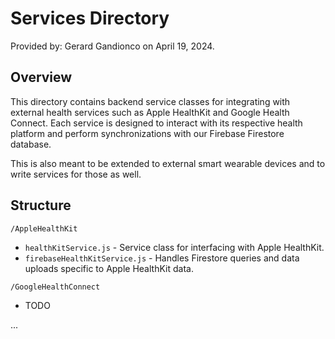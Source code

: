 # Services Directory

Provided by: Gerard Gandionco on April 19, 2024.

## Overview

This directory contains backend service classes for integrating with external health services such as Apple HealthKit and Google Health Connect. Each service is designed to interact with its respective health platform and perform synchronizations with our Firebase Firestore database.

This is also meant to be extended to external smart wearable devices and to write services for those as well. 

## Structure

`/AppleHealthKit`
- `healthKitService.js` - Service class for interfacing with Apple HealthKit.
- `firebaseHealthKitService.js` - Handles Firestore queries and data uploads specific to Apple HealthKit data.

`/GoogleHealthConnect`
- TODO

...